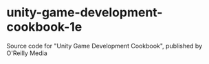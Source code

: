 # unity-game-development-cookbook-1e
Source code for "Unity Game Development Cookbook", published by O'Reilly Media
